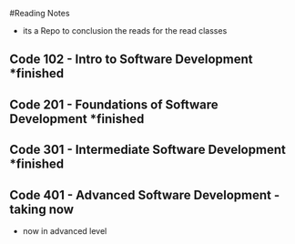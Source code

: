 #Reading Notes
* its a Repo to conclusion the reads for the read classes 
## Code 102 - Intro to Software Development *finished
## Code 201 - Foundations of Software Development *finished
## Code 301 - Intermediate Software Development *finished
## Code 401 - Advanced Software Development - taking now
- now in advanced level
